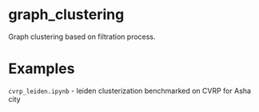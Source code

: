 # graph_clustering
Graph clustering based on filtration process.

# Examples
`cvrp_leiden.ipynb` - leiden clusterization benchmarked on CVRP for Asha city